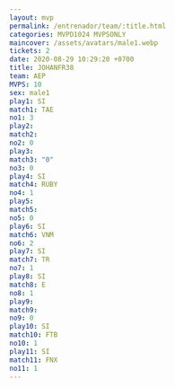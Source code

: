 ```yaml
---
layout: mvp
permalink: /entrenador/team/:title.html
categories: MVPD1024 MVPSONLY
maincover: /assets/avatars/male1.webp
tickets: 2
date: 2020-08-29 10:29:20 +0700
title: JOHANFR38
team: AEP
MVPS: 10
sex: male1
play1: SI
match1: TAE
no1: 3
play2: 
match2: 
no2: 0
play3: 
match3: "0"
no3: 0
play4: SI
match4: RUBY
no4: 1
play5: 
match5: 
no5: 0
play6: SI
match6: VNM
no6: 2
play7: SI
match7: TR
no7: 1
play8: SI
match8: E
no8: 1
play9: 
match9: 
no9: 0
play10: SI
match10: FTB
no10: 1
play11: SI
match11: FNX
no11: 1
---
```

